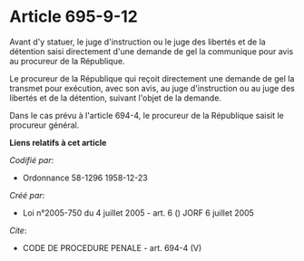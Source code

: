 # Article 695-9-12

Avant d'y statuer, le juge d'instruction ou le juge des libertés et de la détention saisi directement d'une demande de gel la
communique pour avis au procureur de la République.

Le procureur de la République qui reçoit directement une demande de gel la transmet pour exécution, avec son avis, au juge
d'instruction ou au juge des libertés et de la détention, suivant l'objet de la demande.

Dans le cas prévu à l'article 694-4, le procureur de la République saisit le procureur général.

**Liens relatifs à cet article**

_Codifié par_:

  - Ordonnance 58-1296 1958-12-23

_Créé par_:

  - Loi n°2005-750 du 4 juillet 2005 - art. 6 () JORF 6 juillet 2005

_Cite_:

  - CODE DE PROCEDURE PENALE - art. 694-4 (V)
